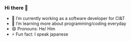 ### Hi there 👋

- 🔭 I’m currently working as a software developer for CI&T
- 🌱 I’m learning more about programming/coding everyday
- 😄 Pronouns: He/ Him
- ⚡ Fun fact: I speak japanese

 ##
